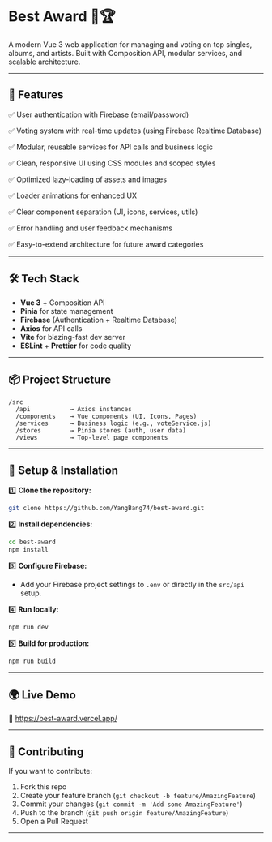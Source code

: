 # Best Award 🎵🏆

A modern Vue 3 web application for managing and voting on top singles, albums, and artists. Built with Composition API, modular services, and scalable architecture.

---

## 🚀 Features

✅ User authentication with Firebase (email/password)

✅ Voting system with real-time updates (using Firebase Realtime Database)

✅ Modular, reusable services for API calls and business logic

✅ Clean, responsive UI using CSS modules and scoped styles

✅ Optimized lazy-loading of assets and images

✅ Loader animations for enhanced UX

✅ Clear component separation (UI, icons, services, utils)

✅ Error handling and user feedback mechanisms

✅ Easy-to-extend architecture for future award categories

---

## 🛠 Tech Stack

* **Vue 3** + Composition API
* **Pinia** for state management
* **Firebase** (Authentication + Realtime Database)
* **Axios** for API calls
* **Vite** for blazing-fast dev server
* **ESLint** + **Prettier** for code quality

---

## 📦 Project Structure

```
/src
  /api           → Axios instances
  /components    → Vue components (UI, Icons, Pages)
  /services      → Business logic (e.g., voteService.js)
  /stores        → Pinia stores (auth, user data)
  /views         → Top-level page components
```

---

## 🔧 Setup & Installation

1️⃣ **Clone the repository:**

```bash
git clone https://github.com/YangBang74/best-award.git
```

2️⃣ **Install dependencies:**

```bash
cd best-award
npm install
```

3️⃣ **Configure Firebase:**

* Add your Firebase project settings to `.env` or directly in the `src/api` setup.

4️⃣ **Run locally:**

```bash
npm run dev
```

5️⃣ **Build for production:**

```bash
npm run build
```

---

## 🌍 Live Demo

🚧 https://best-award.vercel.app/

---

## 🤝 Contributing

If you want to contribute:

1. Fork this repo
2. Create your feature branch (`git checkout -b feature/AmazingFeature`)
3. Commit your changes (`git commit -m 'Add some AmazingFeature'`)
4. Push to the branch (`git push origin feature/AmazingFeature`)
5. Open a Pull Request

---

